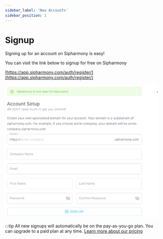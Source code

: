 ```yaml
---
sidebar_label: 'New Accounts'
sidebar_position: 1
---
```


# Signup

Signing up for an account on Sipharmony is easy!

You can visit the link below to signup for free on Sipharmony

[https://app.sipharmony.com/auth/register/](https://app.sipharmony.com/auth/register/)

![Signup](./img/signupCard.png)

:::tip All new signups will automatically be on the pay-as-you-go plan. You can upgrade to a paid plan at any time. [Learn more about our pricing](https://www.sipharmony.com/#pricing)
